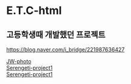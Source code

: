 # E.T.C-html

## 고등학생때 개발했던 프로젝트
https://blog.naver.com/i_bridge/221987636427

[JW-photo](https://jw-photo.netlify.app/) <br>
[Serengeti-project1](https://home00001.netlify.app/) <br>
[Serengeti-project1](https://home00003.netlify.app/) <br>

